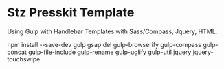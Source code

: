 # Stz Presskit Template
Using Gulp with Handlebar Templates with Sass/Compass, Jquery, HTML.


npm install --save-dev gulp gsap del gulp-browserify gulp-compass gulp-concat gulp-file-include gulp-rename gulp-uglify gulp-util jquery jquery-touchswipe
